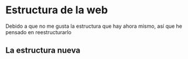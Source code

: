 # Estructura de la web

Debido a que no me gusta la estructura que hay ahora mismo, así que he pensado en reestructurarlo

## La estructura nueva